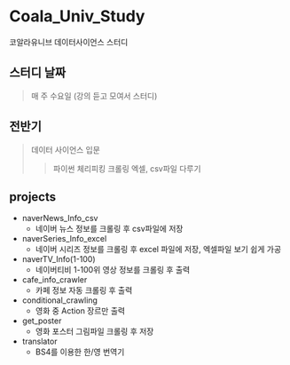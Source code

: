 # Coala_Univ_Study
코알라유니브 데이터사이언스 스터디

## 스터디 날짜
> 매 주 수요일 (강의 듣고 모여서 스터디)

## 전반기
> 데이터 사이언스 입문
>> 파이썬 체리피킹
>> 크롤링
>> 엑셀, csv파일 다루기

## projects
* naverNews_Info_csv
  * 네이버 뉴스 정보를 크롤링 후 csv파일에 저장
* naverSeries_Info_excel
  * 네이버 시리즈 정보를 크롤링 후 excel 파일에 저장, 엑셀파일 보기 쉽게 가공
* naverTV_Info(1-100)
  * 네이버티비 1-100위 영상 정보를 크롤링 후 출력
* cafe_info_crawler
  * 카페 정보 자동 크롤링 후 출력
* conditional_crawling
  * 영화 중 Action 장르만 출력
* get_poster
  * 영화 포스터 그림파일 크롤링 후 저장
* translator
  * BS4를 이용한 한/영 번역기

